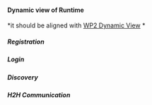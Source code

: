 #### Dynamic view of Runtime

*it should be aligned with [WP2 Dynamic View](https://github.com/reTHINK-project/architecture/tree/master/docs/dynamic-view) *

##### Registration

##### Login

##### Discovery

##### H2H Communication
